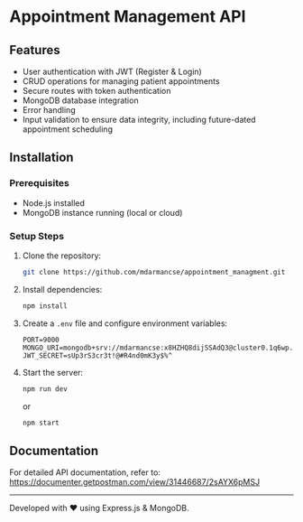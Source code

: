 # Appointment Management API

## Features
- User authentication with JWT (Register & Login)
- CRUD operations for managing patient appointments
- Secure routes with token authentication
- MongoDB database integration
- Error handling 
- Input validation to ensure data integrity, including future-dated appointment scheduling

## Installation

### Prerequisites
- Node.js installed
- MongoDB instance running (local or cloud)

### Setup Steps

1. Clone the repository:
   ```sh
   git clone https://github.com/mdarmancse/appointment_managment.git
   ```

2. Install dependencies:
   ```sh
   npm install
   ```

3. Create a `.env` file and configure environment variables:
   ```env
   PORT=9000
   MONGO_URI=mongodb+srv://mdarmancse:x8HZHQ8dijSSAdQ3@cluster0.1q6wp.mongodb.net/
   JWT_SECRET=sUp3rS3cr3t!@#R4nd0mK3y$%^
   ```

4. Start the server:
   ```sh
   npm run dev
   ```
   or
   ```sh
   npm start
   ```

## Documentation
For detailed API documentation, refer to:
https://documenter.getpostman.com/view/31446687/2sAYX6pMSJ

---
Developed with ❤️ using Express.js & MongoDB.

